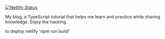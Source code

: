 [![Netlify Status](https://api.netlify.com/api/v1/badges/51a97d97-2f26-49d6-84c1-6b1c41edf70c/deploy-status)](https://app.netlify.com/sites/code-repo/deploys)

My blog, a TypeScript tutorial that helps me learn and practice while sharing knowledge. Enjoy the hacking.

to deploy netlify 'npm run build'
